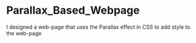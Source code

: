 # Parallax_Based_Webpage
I designed a web-page that uses the Parallax effect in CSS to add style to the web-page
